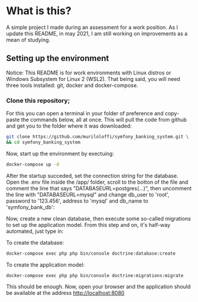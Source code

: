 # What is this?

A simple project I made during an assessment for a work position. 
As I update this README, in may 2021, I am still working on improvements as a mean of studying.

## Setting up the environment

Notice: This README is for work environments with Linux distros or Windows Subsystem for Linux 2 (WSL2). 
That being said, you will need three tools installed: git, docker and docker-compose.

### Clone this repository; 

For this you can open a terminal in your folder of preference and copy-paste the commands below, all at once. This will pull the code from github and get you to the folder where it was downloaded:

```bash
git clone https://github.com/muriloloffi/symfony_banking_system.git \
&& cd symfony_banking_system
```

Now, start up the environment by exectuing:

```bash
docker-compose up -d
```

After the startup succeded, set the connection string for the database. Open the .env file inside the /app/ folder, scroll to the botton of the file and comment the line that says "DATABASEURL=postgres(...)", then uncomment the line with "DATABASEURL=mysql" and change db_user to 'root', password to '123.456', address to 'mysql' and db_name to 'symfony_bank_db':

Now, create a new clean database, then execute some so-called migrations to set up the application model. 
From this step and on, it's half-way automated, just type in:

To create the database:
```bash
docker-compose exec php php bin/console doctrine:database:create
```

To create the application model:
```bash
docker-compose exec php php bin/console doctrine:migrations:migrate
```

This should be enough. Now, open your browser and the application should be available at the address <http://localhost:8080>
